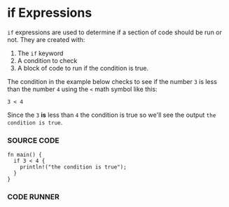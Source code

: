 # if Expressions

`if` expressions are used to determine
if a section of code should be run or not.
They are created with:

1. The `if` keyword
2. A condition to check
3. A block of code to run if the condition is true.

The condition in the example below checks to see if the
number `3` is less than the number `4` using the `<` math
symbol like this:

```rust,noplayground
3 < 4
```

Since the `3` **is** less than `4` the condition is
true so we'll see the output `the condition is true`.

### SOURCE CODE

```rust, noplayground, EXAMPLE1
fn main() {
  if 3 < 4 {
    println!("the condition is true");
  }
}
```

### CODE RUNNER

```rust, editable, CODE1

```
